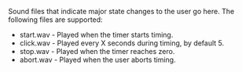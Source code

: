 Sound files that indicate major state changes to the user go here. The following files are supported:
- start.wav - Played when the timer starts timing.
- click.wav - Played every X seconds during timing, by default 5.
- stop.wav - Played when the timer reaches zero.
- abort.wav - Played when the user aborts timing.
